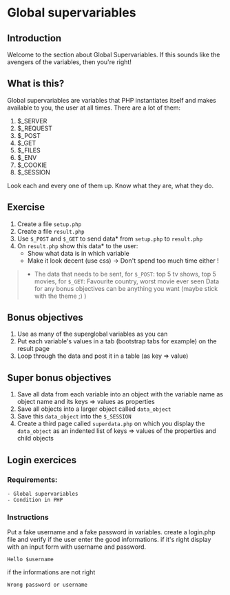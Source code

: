 # Global supervariables

## Introduction

Welcome to the section about Global Supervariables.
If this sounds like the avengers of the variables, then you're right!

## What is this?

Global supervariables are variables that PHP instantiates itself and makes available to you, the user at all times.
There are a lot of them:

1. $_SERVER
1. $_REQUEST
1. $_POST
1. $_GET
1. $_FILES
1. $_ENV
1. $_COOKIE
1. $_SESSION


Look each and every one of them up.
Know what they are, what they do.

## Exercise

1. Create a file `setup.php`
1. Create a file `result.php`
1. Use `$_POST` and `$_GET` to send data* from `setup.php` to `result.php`
1. On `result.php` show this data* to the user:
	- Show what data is in which variable
	- Make it look decent (use css) -> Don't spend too much time either !


> * The data that needs to be sent, for `$_POST`: top 5 tv shows, top 5 movies, for `$_GET`: Favourite country, worst movie ever seen
> Data for any bonus objectives can be anything you want (maybe stick with the theme ;) )

## Bonus objectives

1. Use as many of the superglobal variables as you can
1. Put each variable's values in a tab (bootstrap tabs for example) on the result page
1. Loop through the data and post it in a table (as key => value)


## Super bonus objectives 

1. Save all data from each variable into an object with the variable name as object name and its keys => values as properties
1. Save all objects into a larger object called `data_object`
1. Save this `data_object` into the `$_SESSION`
1. Create a third page called `superdata.php` on which you display the `data_object` as an indented list of keys => values of the properties and child objects


## Login exercices

### Requirements:

    - Global supervariables
    - Condition in PHP
    
### Instructions

Put a fake username and a fake password in variables.
create a login.php file and verify if the user enter the good informations. if it's right display 
with an input form with username and password.
````
Hello $username
````
if the informations are not right 

````
Wrong password or username
````
